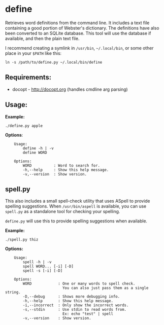 define
======

Retrieves word definitions from the command line. It includes a text
file containing a good portion of Webster's dictionary. The definitions
have also been converted to an SQLite database. This tool will use the
database if available, and then the plain text file.

I recommend creating a symlink in `/usr/bin`, `~/.local/bin`, or some other
place in your `$PATH` like this:

```
ln -s /path/to/define.py ~/.local/bin/define
```

Requirements:
-------------

* docopt - http://docopt.org (handles cmdline arg parsing)


Usage:
--------
**Example:** 

`./define.py apple`

**Options**:

```help
    Usage:
        define -h | -v
        define WORD

    Options:
        WORD          : Word to search for.
        -h,--help     : Show this help message.
        -v,--version  : Show version.
```

spell.py
--------

This also includes a small spell-check utility that uses ASpell to provide
spelling suggestions.
When `/usr/bin/aspell` is available, you can use `spell.py` as a standalone
tool for checking your spelling.

 `define.py` will use this to provide spelling suggestions when available.

**Example:**

`./spell.py thiz`


**Options:**

```help
    Usage:
        spell -h | -v
        spell WORD... [-i] [-D]
        spell -s [-i] [-D]

    Options:
        WORD            : One or many words to spell check.
                          You can also just pass them as a single string.
        -D,--debug      : Shows more debugging info.
        -h,--help       : Show this help message.
        -i,--incorrect  : Only show the incorrect words.
        -s,--stdin      : Use stdin to read words from.
                          Ex: echo "test" | spell
        -v,--version    : Show version.
```
